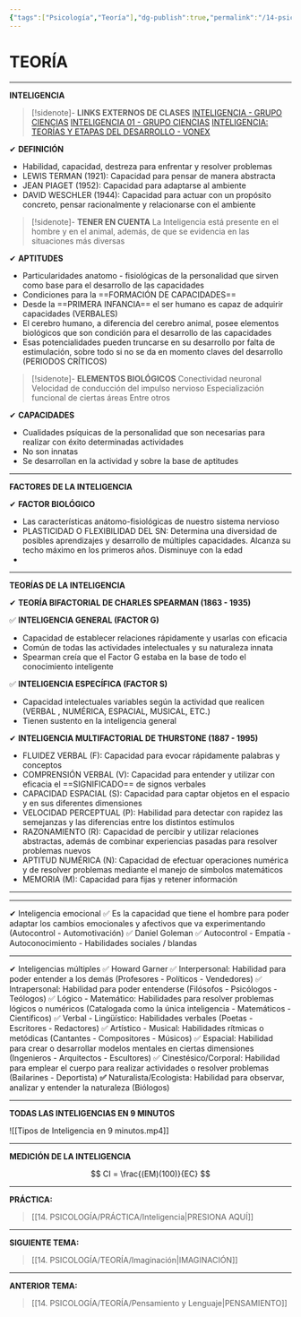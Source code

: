 ```yaml
---
{"tags":["Psicología","Teoría"],"dg-publish":true,"permalink":"/14-psicologia/teoria/inteligencia/","dgPassFrontmatter":true}
---
```


# TEORÍA
---
**INTELIGENCIA**

>[!sidenote]- **LINKS EXTERNOS DE CLASES** 
>[INTELIGENCIA - GRUPO CIENCIAS](https://www.youtube.com/watch?v=-qfWopAu_5Q) 
>[INTELIGENCIA 01 - GRUPO CIENCIAS](https://www.youtube.com/watch?v=52yIgiwLjHc) 
>[INTELIGENCIA: TEORÍAS Y ETAPAS DEL DESARROLLO - VONEX](https://www.youtube.com/watch?v=s5Mh3_hjBfc)

✔ **DEFINICIÓN**
- Habilidad, capacidad, destreza para enfrentar y resolver problemas
- LEWIS TERMAN (1921): Capacidad para pensar de manera abstracta
- JEAN PIAGET (1952): Capacidad para adaptarse al ambiente
- DAVID WESCHLER (1944): Capacidad para actuar con un propósito concreto, pensar racionalmente y relacionarse con el ambiente 

>[!sidenote]- **TENER EN CUENTA**
>La Inteligencia está presente en el hombre y en el animal, además, de que se evidencia en las situaciones más diversas

✔ **APTITUDES**
- Particularidades anatomo - fisiológicas de la personalidad que sirven como base  para el desarrollo de las capacidades
- Condiciones para la ==FORMACIÓN DE CAPACIDADES==
- Desde la ==PRIMERA INFANCIA== el ser humano es capaz de adquirir capacidades (VERBALES)
- El cerebro humano, a diferencia del cerebro animal, posee elementos biológicos que son condición para el desarrollo de las capacidades
- Esas potencialidades pueden truncarse en su desarrollo por falta de estimulación, sobre todo si no se da en momento claves del desarrollo (PERIODOS CRÍTICOS)

>[!sidenote]- **ELEMENTOS BIOLÓGICOS**
>Conectividad neuronal
>Velocidad de conducción del impulso nervioso
>Especialización funcional de ciertas áreas
>Entre otros

✔ **CAPACIDADES**
- Cualidades psíquicas de la personalidad que son necesarias  para realizar con éxito determinadas actividades 
- No son innatas
- Se desarrollan en la actividad y sobre la base de aptitudes

---
**FACTORES DE LA INTELIGENCIA**

✔ **FACTOR BIOLÓGICO**
- Las características anátomo-fisiológicas de nuestro sistema nervioso 
- PLASTICIDAD O FLEXIBILIDAD DEL SN: Determina una diversidad de posibles aprendizajes y desarrollo de múltiples capacidades. Alcanza su techo máximo en los primeros años. Disminuye con la edad
- 



---
**TEORÍAS DE LA INTELIGENCIA**

✔ **TEORÍA BIFACTORIAL DE CHARLES SPEARMAN (1863 - 1935)**

✅ **INTELIGENCIA GENERAL (FACTOR G)**
- Capacidad de establecer relaciones rápidamente y usarlas con eficacia
- Común de todas las actividades intelectuales y su naturaleza innata
- Spearman creía que el Factor G estaba en la base de todo el conocimiento inteligente

✅ **INTELIGENCIA ESPECÍFICA (FACTOR S)**
- Capacidad intelectuales variables según la actividad que realicen (VERBAL , NUMÉRICA, ESPACIAL, MUSICAL, ETC.)
- Tienen sustento en la inteligencia general 

✔ **INTELIGENCIA MULTIFACTORIAL DE THURSTONE (1887 - 1995)**
- FLUIDEZ VERBAL (F): Capacidad para evocar rápidamente palabras y conceptos
- COMPRENSIÓN VERBAL (V): Capacidad para entender y utilizar con eficacia el ==SIGNIFICADO== de signos verbales
- CAPACIDAD ESPACIAL (S): Capacidad para captar objetos en el espacio y en sus diferentes dimensiones
- VELOCIDAD PERCEPTUAL (P): Habilidad para detectar con rapidez las semejanzas y las diferencias entre los distintos estímulos 
- RAZONAMIENTO (R): Capacidad de percibir y utilizar relaciones abstractas, además de combinar experiencias pasadas para resolver problemas nuevos
- APTITUD NUMÉRICA (N): Capacidad de efectuar operaciones numérica y de resolver problemas mediante el manejo de símbolos matemáticos
- MEMORIA (M): Capacidad para fijas y retener información 

---


---
✔ Inteligencia emocional
✅ Es la capacidad que tiene el hombre para poder adaptar los cambios emocionales y afectivos que va experimentando (Autocontrol - Automotivación)
✅ Daniel Goleman 
✅ Autocontrol - Empatía - Autoconocimiento - Habilidades sociales / blandas

---
✔ Inteligencias múltiples
✅ Howard Garner
✅ Interpersonal: Habilidad para poder entender a los demás (Profesores - Políticos - Vendedores)
✅ Intrapersonal: Habilidad para poder entenderse (Filósofos - Psicólogos - Teólogos)
✅ Lógico - Matemático: Habilidades para resolver problemas lógicos o numéricos (Catalogada como la única inteligencia - Matemáticos - Científicos)
✅ Verbal - Lingüístico: Habilidades verbales (Poetas - Escritores - Redactores)
✅ Artístico - Musical: Habilidades rítmicas o metódicas (Cantantes - Compositores - Músicos)
✅ Espacial: Habilidad para crear o desarrollar modelos mentales en ciertas dimensiones (Ingenieros - Arquitectos - Escultores)
✅ Cinestésico/Corporal: Habilidad para emplear el cuerpo para realizar actividades o resolver problemas (Bailarines - Deportista)
**✅** Naturalista/Ecologista: Habilidad para observar, analizar y entender la naturaleza (Biólogos)

---
**TODAS LAS INTELIGENCIAS EN 9 MINUTOS**

![[Tipos de Inteligencia en 9 minutos.mp4]]

---
**MEDICIÓN DE LA INTELIGENCIA**



$$
CI = \frac{(EM)(100)}{EC} 
$$

---
**PRÁCTICA:** 
>[[14. PSICOLOGÍA/PRÁCTICA/Inteligencia\|PRESIONA AQUÍ]]

---
**SIGUIENTE TEMA:** 
>[[14. PSICOLOGÍA/TEORÍA/Imaginación\|IMAGINACIÓN]]

---
**ANTERIOR TEMA:** 
>[[14. PSICOLOGÍA/TEORÍA/Pensamiento y Lenguaje\|PENSAMIENTO]]

